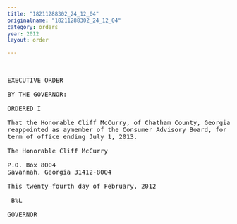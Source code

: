 ```yaml
---
title: "18211288302_24_12_04"
originalname: "18211288302_24_12_04"
category: orders
year: 2012
layout: order

---
```

<pre>
 

EXECUTIVE ORDER

BY THE GOVERNOR:

ORDERED I

That the Honorable Cliff McCurry, of Chatham County, Georgia, is
reappointed as aymember of the Consumer Advisory Board, for a
term of office ending July 1, 2013.

The Honorable Cliff McCurry

P.O. Box 8004
Savannah, Georgia 31412-8004

This twenty—fourth day of February, 2012

 B%L

GOVERNOR

</pre>
